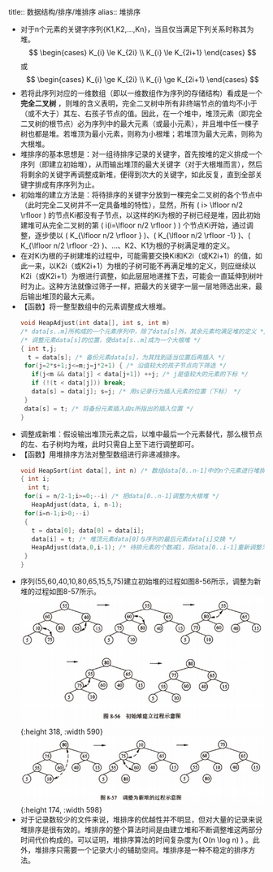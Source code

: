 title:: 数据结构/排序/堆排序
alias:: 堆排序

- 对于n个元素的关键字序列{K1,K2,…,Kn}，当且仅当满足下列关系时称其为堆。
  $$
  \begin{cases}
  K_{i} \le K_{2i} \\
  K_{i} \le K_{2i+1}
  \end{cases}
  $$
  或
  $$
  \begin{cases}
  K_{i} \ge K_{2i} \\
  K_{i} \ge K_{2i+1}
  \end{cases}
  $$
- 若将此序列对应的一维数组（即以一维数组作为序列的存储结构）看成是一个 **完全二叉树** ，则堆的含义表明，完全二叉树中所有非终端节点的值均不小于（或不大于）其左、右孩子节点的值。因此，在一个堆中，堆顶元素（即完全二叉树的根节点）必为序列中的最大元素（或最小元素），并且堆中任一棵子树也都是堆。若堆顶为最小元素，则称为小根堆；若堆顶为最大元素，则称为大根堆。
- 堆排序的基本思想是：对一组待排序记录的关键字，首先按堆的定义排成一个序列（即建立初始堆），从而输出堆顶的最大关键字（对于大根堆而言），然后将剩余的关键字再调整成新堆，便得到次大的关键字，如此反复，直到全部关键字排成有序序列为止。
- 初始堆的建立方法是：将待排序的关键字分放到一棵完全二叉树的各个节点中（此时完全二叉树并不一定具备堆的特性），显然，所有 \( i> \lfloor n/2 \rfloor \) 的节点Ki都没有子节点，以这样的Ki为根的子树已经是堆，因此初始建堆可从完全二叉树的第 \( i(i=\lfloor n/2 \rfloor ) \) 个节点Ki开始，通过调整，逐步使以 \( K_{\lfloor n/2 \rfloor } \)、\( K_{\lfloor n/2 \rfloor -1} \)、\( K_{\lfloor n/2 \rfloor -2} \)、…、K2、K1为根的子树满足堆的定义。
- 在对Ki为根的子树建堆的过程中，可能需要交换Ki和K2i（或K2i+1）的值，如此一来，以K2i（或K2i+1）为根的子树可能不再满足堆的定义，则应继续以K2i（或K2i+1）为根进行调整，如此层层地递推下去，可能会一直延伸到树叶时为止。这种方法就像过筛子一样，把最大的关键字一层一层地筛选出来，最后输出堆顶的最大元素。
- 【函数】将一整型数组中的元素调整成大根堆。
  ```c
  void HeapAdjust(int data[], int s, int m)
  /* data[s..m]所构成的一个元素序列中，除了data[s]外，其余元素均满足堆的定义 */
  /* 调整元素data[s]的位置，使data[s..m]成为一个大根堆 */
  { int t,j;
    t = data[s]; /* 备份元素data[s]，为其找到适当位置后再插入 */
   for(j=2*s+1;j<=m;j=j*2+1) { /* 沿值较大的孩子节点向下筛选 */
     if(j<m && data[j] < data[j+1]) ++j; /* j是值较大的元素的下标 */
     if (!(t < data[j])) break; 
     data[s] = data[j]; s=j; /* 用s记录行为插入元素的位置（下标） */
   }
   data[s] = t; /* 将备份元素插入由s所指出的插入位置 */
  }
  ```
- 调整成新堆：假设输出堆顶元素之后，以堆中最后一个元素替代，那么根节点的左、右子树均为堆，此时只需自上至下进行调整即可。
- 【函数】用堆排序方法对整型数组进行非递减排序。
  ```c
  void HeapSort(int data[], int n) /* 数组data[0..n-1]中的n个元素进行堆排序 */
  { int i;
    int t;
   for(i = n/2-1;i>=0;--i) /* 把data[0..n-1]调整为大根堆 */
     HeapAdjust(data, i, n-1);
   for(i=n-1;i>0;--i)
   {
     t = data[0]; data[0] = data[i];
     data[i] = t; /* 堆顶元素data[0]与序列的最后元素data[i]交换 */
     HeapAdjust(data,0,i-1); /* 待排元素的个数减1，将data[0..i-1]重新调整为大根堆 */
   }
  }
  ```
- 序列(55,60,40,10,80,65,15,5,75)建立初始堆的过程如图8-56所示，调整为新堆的过程如图8-57所示。
  ![image.png](../assets/image_1648966727478_0.png){:height 318, :width 590} 
  ![image.png](../assets/image_1648966750008_0.png){:height 174, :width 598}
- 对于记录数较少的文件来说，堆排序的优越性并不明显，但对大量的记录来说堆排序是很有效的。堆排序的整个算法时间是由建立堆和不断调整堆这两部分时间代价构成的。可以证明，堆排序算法的时间复杂度为\( O(n \log n) \) 。此外，堆排序只需要一个记录大小的辅助空间。堆排序是一种不稳定的排序方法。